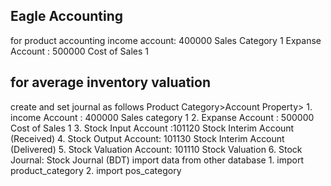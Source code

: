 Eagle Accounting
----------------
for product accounting
income account: 400000 Sales Category 1
Expanse Account : 500000 Cost of Sales 1

for average inventory valuation
-------------------------------
create and set journal as follows
    Product Category>Account Property>
        1. income Account : 400000 Sales category 1
        2. Expanse Account : 500000 Cost of Sales 1
        3. Stock Input Account :101120 Stock Interim Account (Received)
        4. Stock Output Account: 101130 Stock Interim Account (Delivered)
        5. Stock Valuation Account: 101110 Stock Valuation
        6. Stock Journal: Stock Journal (BDT)
import data from other database
    1. import product_category
    2. import pos_category
            